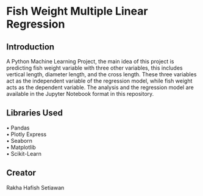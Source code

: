 # Fish Weight Multiple Linear Regression

## Introduction
A Python Machine Learning Project, the main idea of this project is predicting fish weight variable with three other variables, this includes vertical length, diameter length, and the cross length. These three variables act as the independent variable of the regression model, while fish weight acts as the dependent variable. The analysis and the regression model are available in the Jupyter Notebook format in this repository.

## Libraries Used
• Pandas <br>
• Plotly Express <br>
• Seaborn <br>
• Matplotlib <br>
• Scikit-Learn <br>

## Creator
Rakha Hafish Setiawan

